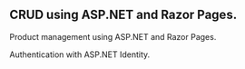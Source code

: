 ## CRUD using ASP.NET and Razor Pages.

Product management using ASP.NET and Razor Pages.

Authentication with ASP.NET Identity.